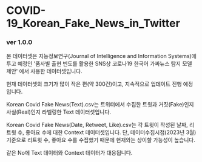 # COVID-19_Korean_Fake_News_in_Twitter
### ver 1.0.0



본 데이터셋은 지능정보연구(Journal of Intelligence and Information Systems)에 투고 예정인
'품사별 출현 빈도를 활용한 SNS상 코로나19 한국어 가짜뉴스 탐지 모델 제안' 에서 사용한 데이터셋입니다.



현재 데이터셋의 크기가 많이 작은 편(약 300건)이고, 지속적으로 업데이트 진행 예정입니다.



Korean Covid Fake News(Text).csv는 트위터에서 수집한 트윗과 거짓(Fake)인지 사실(Real)인지 라벨링한 Text 데이터셋입니다.



Korean Covid Fake News(Date, Retweet, Like).csv는 각 트윗이 작성된 날짜, 리트윗 수, 좋아요 수에 대한 Context 데이터셋입니다.
단, 데이터수집시점(2023년 3월) 기준으로 리트윗 수, 좋아요 수를 수집했기 때문에 현재와는 상이할 가능성이 높습니다.




같은 No에 Text 데이터와 Context 데이터가 대응됩니다.
